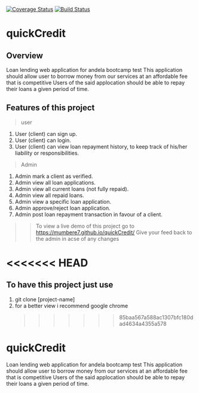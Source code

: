 [![Coverage Status](https://coveralls.io/repos/github/Mumbere7/quickCredit/badge.svg?branch=develop)](https://coveralls.io/github/Mumbere7/quickCredit?branch=develop)
[![Build Status](https://travis-ci.com/Mumbere7/quickCredit.svg?branch=master)](https://travis-ci.com/Mumbere7/quickCredit)

# quickCredit

## Overview

Loan lending web application for andela bootcamp test
This application should allow user to borrow money from our services at an affordable fee that is competitive Users of the said applocation should be able to repay their loans a given period of time.

## Features of this project

> user

1. User (client) can sign up.
2. User (client) can login.
3. User (client) can view loan repayment history, to keep track of his/her liability or
   responsibilities.

> Admin

1. Admin mark a client as verified.
2. Admin view all loan applications.
3. Admin view all current loans (not fully repaid).
4. Admin view all repaid loans.
5. Admin view a specific loan application.
6. Admin approve/reject loan application.
7. Admin post loan repayment transaction in favour of a client.

> > To view a live demo of this project go to https://mumbere7.github.io/quickCredit/
> > Give your feed back to the admin in acse of any changes

# <<<<<<< HEAD

## To have this project just use

1. git clone [project-name]
2. for a better view i recommend google chrome
   > > > > > > > 85baa567a588ac1307bfc180dad4634a4355a578

# quickCredit

Loan lending web application for andela bootcamp test
This application should allow user to borrow money from our services at an affordable fee that is competitive Users of the said applocation should be able to repay their loans a given period of time.
